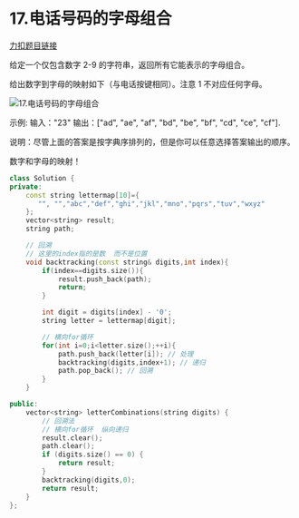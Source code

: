 # 17.电话号码的字母组合

[力扣题目链接](https://leetcode-cn.com/problems/letter-combinations-of-a-phone-number/)

给定一个仅包含数字 2-9 的字符串，返回所有它能表示的字母组合。

给出数字到字母的映射如下（与电话按键相同）。注意 1 不对应任何字母。

![17.电话号码的字母组合](https://img-blog.csdnimg.cn/2020102916424043.png)

示例:
输入："23"
输出：["ad", "ae", "af", "bd", "be", "bf", "cd", "ce", "cf"].

说明：尽管上面的答案是按字典序排列的，但是你可以任意选择答案输出的顺序。


数字和字母的映射！

```CPP
class Solution {
private:
    const string lettermap[10]={
       "", "","abc","def","ghi","jkl","mno","pqrs","tuv","wxyz"
    };
    vector<string> result;
    string path; 

    // 回溯  
    // 这里的index指的是数  而不是位置
    void backtracking(const string& digits,int index){
        if(index==digits.size()){
            result.push_back(path);
            return;
        }

        int digit = digits[index] - '0'; 
        string letter = lettermap[digit];

        // 横向for循环
        for(int i=0;i<letter.size();++i){
            path.push_back(letter[i]); // 处理
            backtracking(digits,index+1); // 递归
            path.pop_back(); // 回溯
        }
    }

public:
    vector<string> letterCombinations(string digits) {
        // 回溯法
        // 横向for循环  纵向递归
        result.clear();
        path.clear();
        if (digits.size() == 0) {
            return result;
        }
        backtracking(digits,0);
        return result;
    }
};
```
